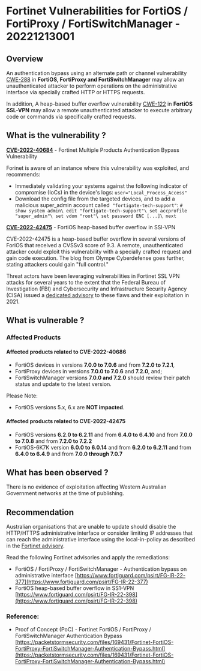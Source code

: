 # Fortinet Vulnerabilities for FortiOS / FortiProxy / FortiSwitchManager - 20221213001

## Overview
An authentication bypass using an alternate path or channel vulnerability [CWE-288](https://cwe.mitre.org/data/definitions/288.html) in **FortiOS, FortiProxy and FortiSwitchManager** may allow an unauthenticated attacker to perform operations on the administrative interface via specially crafted HTTP or HTTPS requests.

In addition, A heap-based buffer overflow vulnerability [CWE-122](https://cwe.mitre.org/data/definitions/122.html) in **FortiOS SSL-VPN** may allow a remote unauthenticated attacker to execute arbitrary code or commands via specifically crafted requests.

## What is the vulnerability ?

**[CVE-2022-40684](https://nvd.nist.gov/vuln/detail/CVE-2022-40684)** - Fortinet Multiple Products Authentication Bypass Vulnerability

Forinet is aware of an instance where this vulnerability was exploited, and recommends:

- Immediately validating your systems against the following indicator of compromise (IoCs) in the device's logs:
 `user="Local_Process_Access" `
- Download the config file from the targeted devices, and to add a malicious super_admin account called  `"fortigate-tech-support"`:
`# show system admin\
edit "fortigate-tech-support"\
set accprofile "super_admin"\
set vdom "root"\
set password ENC [...]\
next`

**[CVE-2022-42475](https://www.fortiguard.com/psirt/FG-IR-22-398)** - FortiOS heap-based buffer overflow in SSl-VPN

CVE-2022-42475 is a heap-based buffer overflow in several versions of ForiOS that received a CVSSv3 score of 9.3. A remote, unauthenticated attacker could exploit this vulnerability with a specially crafted request and gain code execution. The blog from Olympe Cyberdefense goes further, stating attackers could gain "full control."

Threat actors have been leveraging vulnerabilities in Fortinet SSL VPN attacks for several years to the extent that the Federal Bureau of Investigation (FBI) and Cybersecurity and Infrastructure Security Agency (CISA) issued a [dedicated advisory](https://www.ic3.gov/Media/News/2021/210402.pdf) to these flaws and their exploitation in 2021. 

## What is vulnerable ? 

### Affected Products 

#### Affected products related to **CVE-2022-40686**

- FortiOS devices in versions **7.0.0 to 7.0.6** and from **7.2.0 to 7.2.1**, 
- FortiProxy devices in versions **7.0.0 to 7.0.6** and **7.2.0**, and; 
- FortiSwitchManager versions **7.0.0 and 7.2.0** should review their patch status and update to the latest version.

Please Note:

- FortiOS versions 5.x, 6.x are **NOT impacted**.

#### Affected products related to **CVE-2022-42475**

- FortiOS versions **6.2.0 to 6.2.11** and from **6.4.0 to 6.4.10** and from **7.0.0 to 7.0.8** and from **7.2.0 to 7.2.2**
- FortiOS-6K7K version **6.0.0 to 6.0.14** and from **6.2.0 to 6.2.11** and from **6.4.0 to 6.4.9** and from **7.0.0 through 7.0.7**


## What has been observed ?

There is no evidence of exploitation affecting Western Australian Government networks at the time of publishing.

## Recommendation

Australian organisations that are unable to update should disable the HTTP/HTTPS administrative interface or consider limiting IP addresses that can reach the administrative interface using the local-in-policy as described in the [Fortinet advisory](https://www.fortiguard.com/psirt/FG-IR-22-377).

Read the following Fortinet advisories and apply the remediations:

- FortiOS / FortiProxy / FortiSwitchManager - Authentication bypass on administrative interface [https://www.fortiguard.com/psirt/FG-IR-22-377](https://www.fortiguard.com/psirt/FG-IR-22-377)
- FortiOS heap-based buffer overflow in SS1-VPN [https://www.fortiguard.com/psirt/FG-IR-22-398](https://www.fortiguard.com/psirt/FG-IR-22-398)

### Reference:
* Proof of Concept (PoC) - Fortinet FortiOS / FortiProxy / FortiSwitchManager Authentication Bypass [https://packetstormsecurity.com/files/169431/Fortinet-FortiOS-FortiProxy-FortiSwitchManager-Authentication-Bypass.html](https://packetstormsecurity.com/files/169431/Fortinet-FortiOS-FortiProxy-FortiSwitchManager-Authentication-Bypass.html)